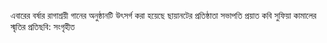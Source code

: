 এবারের বর্ষার রাগাশ্রয়ী গানের অনুষ্ঠানটি উৎসর্গ করা হয়েছে ছায়ানটের প্রতিষ্ঠাতা সভাপতি প্রয়াত কবি সুফিয়া কামালের স্মৃতির প্রতি<span class="custom-gallery-image _3bj2K SZnJd">ছবি: সংগৃহীত</span>
